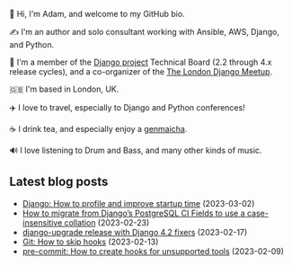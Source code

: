 <p>👋 Hi, I'm Adam, and welcome to my GitHub bio.<p>✍️ I'm an author and solo consultant working with Ansible, AWS, Django, and Python.<p>🦄 I'm a member of the <a class="reference external" href="https://www.djangoproject.com/foundation/teams/">Django project</a> Technical Board (2.2 through 4.x release cycles), and a co-organizer of the <a class="reference external" href="https://www.djangolondon.com/">The London Django Meetup</a>.<p>🇬🇧 I'm based in London, UK.<p>✈️ I love to travel, especially to Django and Python conferences!<p>☕️ I drink tea, and especially enjoy a <a class="reference external" href="https://en.wikipedia.org/wiki/Genmaicha">genmaicha</a>.<p>🔊 I love listening to Drum and Bass, and many other kinds of music.</p></p></p></p></p></p></p>

## Latest blog posts

* [Django: How to profile and improve startup time](https://adamj.eu/tech/2023/03/02/django-profile-and-improve-import-time/) (2023-03-02)
* [How to migrate from Django’s PostgreSQL CI Fields to use a case-insensitive collation](https://adamj.eu/tech/2023/02/23/migrate-django-postgresql-ci-fields-case-insensitive-collation/) (2023-02-23)
* [django-upgrade release with Django 4.2 fixers](https://adamj.eu/tech/2023/02/17/django-upgrade-release-django-4.2/) (2023-02-17)
* [Git: How to skip hooks](https://adamj.eu/tech/2023/02/13/git-skip-hooks/) (2023-02-13)
* [pre-commit: How to create hooks for unsupported tools](https://adamj.eu/tech/2023/02/09/pre-commit-hooks-unsupported-tools/) (2023-02-09)